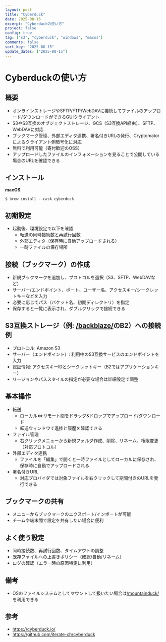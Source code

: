 ```yaml
---
layout: post
title: "Cyberduck"
date: 2025-08-15
excerpt: "Cyberduckの使い方"
project: false
config: true
tag: ["s3", "cyberduck", "windows", "macos"]
comments: false
sort_key: "2025-08-15"
update_dates: ["2025-08-15"]
---
```


# Cyberduckの使い方

## 概要
 - オンラインストレージやSFTP/FTP/WebDAVに接続してファイルのアップロード/ダウンロードができるGUIクライアント
 - S3やS3互換のオブジェクトストレージ、GCS（S3互換API経由）、SFTP、WebDAVに対応
 - ブックマーク管理、外部エディタ連携、署名付きURLの発行、Cryptomatorによるクライアント側暗号化に対応
 - 無料で利用可能（寄付歓迎のOSS）
 - アップロードしたファイルのインフォメーションを見ることで公開している場合のURLを確認できる

## インストール

**macOS**  
```console
$ brew install --cask cyberduck
```

## 初期設定
 - 起動後、環境設定で以下を確認
   - 転送の同時接続数と再試行回数
   - 外部エディタ（保存時に自動アップロードされる）
   - 一時ファイルの保存場所

## 接続（ブックマーク）の作成
 - 新規ブックマークを追加し、プロトコルを選択（S3、SFTP、WebDAVなど）
 - サーバー/エンドポイント、ポート、ユーザー名、アクセスキー/シークレットキーなどを入力
 - 必要に応じてパス（バケット名、初期ディレクトリ）を指定
 - 保存すると一覧に表示され、ダブルクリックで接続できる

## S3互換ストレージ（例: [/backblaze/](/backblaze/)のB2）への接続例
 - プロトコル: Amazon S3
 - サーバー（エンドポイント）: 利用中のS3互換サービスのエンドポイントを入力
 - 認証情報: アクセスキーIDとシークレットキー（B2ではアプリケーションキー）
 - リージョンやパススタイルの指定が必要な場合は詳細設定で調整

## 基本操作
 - 転送
   - ローカル⇔リモート間をドラッグ&ドロップでアップロード/ダウンロード
   - 転送ウィンドウで進捗と履歴を確認できる
 - ファイル管理
   - 右クリックメニューから新規フォルダ作成、削除、リネーム、権限変更（対応プロトコル）
 - 外部エディタ連携
   - ファイルを「編集」で開くと一時ファイルとしてローカルに保存され、保存時に自動でアップロードされる
 - 署名付きURL
   - 対応プロバイダでは対象ファイルを右クリックして期間付きのURLを発行できる

## ブックマークの共有
 - メニューからブックマークのエクスポート/インポートが可能
 - チームや端末間で設定を共有したい場合に便利

## よく使う設定
 - 同時接続数、再試行回数、タイムアウトの調整
 - 既存ファイルへの上書きポリシー（確認/自動/リネーム）
 - ログの確認（エラー時の原因特定に利用）

## 備考
 - OSのファイルシステムとしてマウントして扱いたい場合は[/mountainduck/](/mountainduck/)を利用できる

## 参考
 - https://cyberduck.io/
 - https://github.com/iterate-ch/cyberduck
